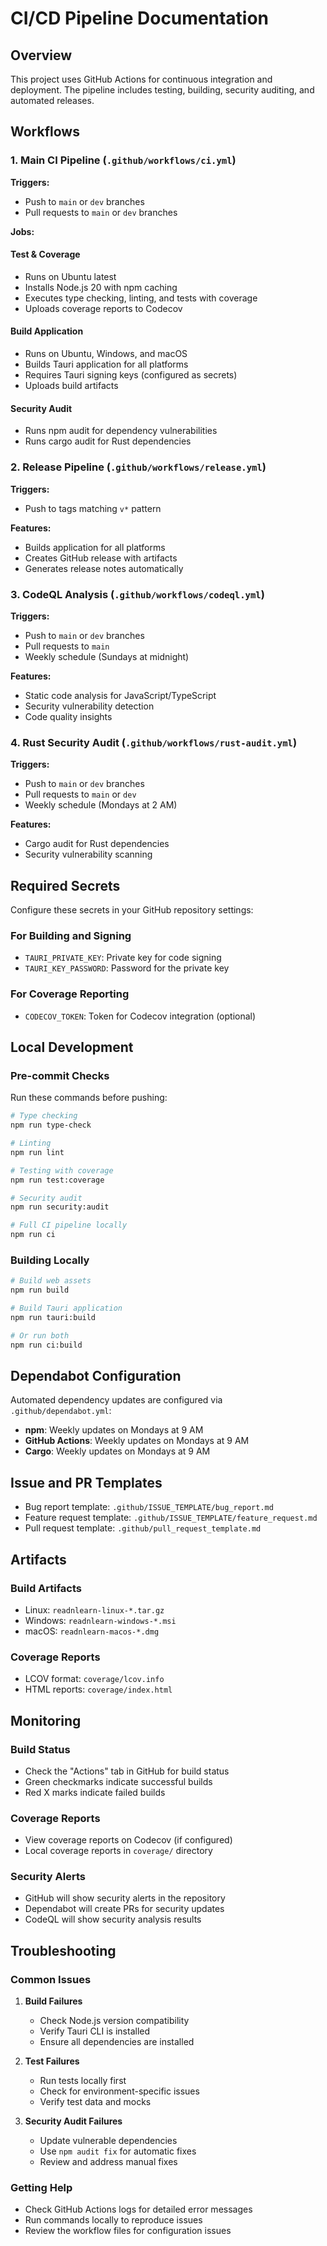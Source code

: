 # CI/CD Pipeline Documentation

## Overview

This project uses GitHub Actions for continuous integration and deployment. The pipeline includes testing, building, security auditing, and automated releases.

## Workflows

### 1. Main CI Pipeline (`.github/workflows/ci.yml`)

**Triggers:**

- Push to `main` or `dev` branches
- Pull requests to `main` or `dev` branches

**Jobs:**

#### Test & Coverage

- Runs on Ubuntu latest
- Installs Node.js 20 with npm caching
- Executes type checking, linting, and tests with coverage
- Uploads coverage reports to Codecov

#### Build Application

- Runs on Ubuntu, Windows, and macOS
- Builds Tauri application for all platforms
- Requires Tauri signing keys (configured as secrets)
- Uploads build artifacts

#### Security Audit

- Runs npm audit for dependency vulnerabilities
- Runs cargo audit for Rust dependencies

### 2. Release Pipeline (`.github/workflows/release.yml`)

**Triggers:**

- Push to tags matching `v*` pattern

**Features:**

- Builds application for all platforms
- Creates GitHub release with artifacts
- Generates release notes automatically

### 3. CodeQL Analysis (`.github/workflows/codeql.yml`)

**Triggers:**

- Push to `main` or `dev` branches
- Pull requests to `main`
- Weekly schedule (Sundays at midnight)

**Features:**

- Static code analysis for JavaScript/TypeScript
- Security vulnerability detection
- Code quality insights

### 4. Rust Security Audit (`.github/workflows/rust-audit.yml`)

**Triggers:**

- Push to `main` or `dev` branches
- Pull requests to `main` or `dev`
- Weekly schedule (Mondays at 2 AM)

**Features:**

- Cargo audit for Rust dependencies
- Security vulnerability scanning

## Required Secrets

Configure these secrets in your GitHub repository settings:

### For Building and Signing

- `TAURI_PRIVATE_KEY`: Private key for code signing
- `TAURI_KEY_PASSWORD`: Password for the private key

### For Coverage Reporting

- `CODECOV_TOKEN`: Token for Codecov integration (optional)

## Local Development

### Pre-commit Checks

Run these commands before pushing:

```bash
# Type checking
npm run type-check

# Linting
npm run lint

# Testing with coverage
npm run test:coverage

# Security audit
npm run security:audit

# Full CI pipeline locally
npm run ci
```

### Building Locally

```bash
# Build web assets
npm run build

# Build Tauri application
npm run tauri:build

# Or run both
npm run ci:build
```

## Dependabot Configuration

Automated dependency updates are configured via `.github/dependabot.yml`:

- **npm**: Weekly updates on Mondays at 9 AM
- **GitHub Actions**: Weekly updates on Mondays at 9 AM
- **Cargo**: Weekly updates on Mondays at 9 AM

## Issue and PR Templates

- Bug report template: `.github/ISSUE_TEMPLATE/bug_report.md`
- Feature request template: `.github/ISSUE_TEMPLATE/feature_request.md`
- Pull request template: `.github/pull_request_template.md`

## Artifacts

### Build Artifacts

- Linux: `readnlearn-linux-*.tar.gz`
- Windows: `readnlearn-windows-*.msi`
- macOS: `readnlearn-macos-*.dmg`

### Coverage Reports

- LCOV format: `coverage/lcov.info`
- HTML reports: `coverage/index.html`

## Monitoring

### Build Status

- Check the "Actions" tab in GitHub for build status
- Green checkmarks indicate successful builds
- Red X marks indicate failed builds

### Coverage Reports

- View coverage reports on Codecov (if configured)
- Local coverage reports in `coverage/` directory

### Security Alerts

- GitHub will show security alerts in the repository
- Dependabot will create PRs for security updates
- CodeQL will show security analysis results

## Troubleshooting

### Common Issues

1. **Build Failures**
   - Check Node.js version compatibility
   - Verify Tauri CLI is installed
   - Ensure all dependencies are installed

2. **Test Failures**
   - Run tests locally first
   - Check for environment-specific issues
   - Verify test data and mocks

3. **Security Audit Failures**
   - Update vulnerable dependencies
   - Use `npm audit fix` for automatic fixes
   - Review and address manual fixes

### Getting Help

- Check GitHub Actions logs for detailed error messages
- Run commands locally to reproduce issues
- Review the workflow files for configuration issues
